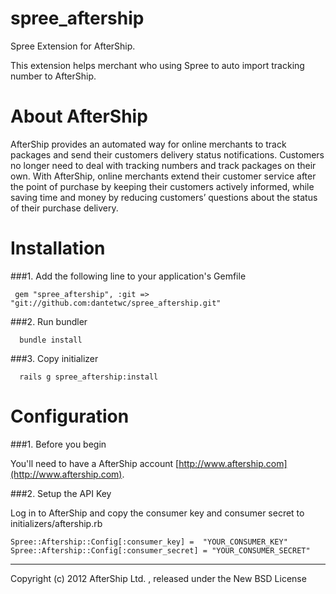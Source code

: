 spree_aftership
==============

Spree Extension for AfterShip.

This extension helps merchant who using Spree to auto import tracking number to AfterShip.

About AfterShip
==============

AfterShip provides an automated way for online merchants to track packages and send their customers delivery status notifications. Customers no longer need to deal with tracking numbers and track packages on their own. With AfterShip, online merchants extend their customer service after the point of purchase by keeping their customers actively informed, while saving time and money by reducing customers’ questions about the status of their purchase delivery. 

Installation
============

###1. Add the following line to your application's Gemfile

     gem "spree_aftership", :git => "git://github.com:dantetwc/spree_aftership.git"

###2. Run bundler

      bundle install

###3. Copy initializer

      rails g spree_aftership:install

Configuration
=============
###1. Before you begin
  
You'll need to have a AfterShip account [http://www.aftership.com](http://www.aftership.com).

	

###2. Setup the API Key
  
Log in to AfterShip and copy the consumer key and consumer secret to initializers/aftership.rb

	Spree::Aftership::Config[:consumer_key] =  "YOUR_CONSUMER_KEY"
	Spree::Aftership::Config[:consumer_secret] = "YOUR_CONSUMER_SECRET"
	

---------------------------------------

Copyright (c) 2012 AfterShip Ltd. , released under the New BSD License
